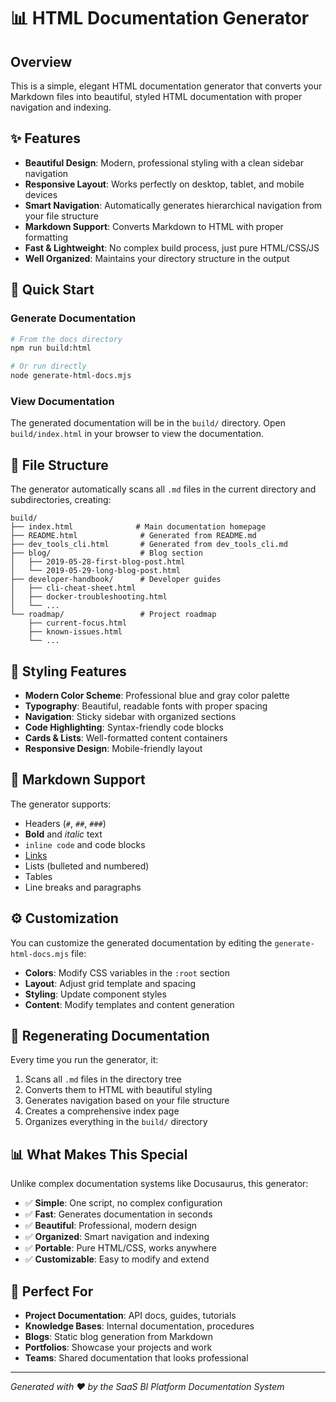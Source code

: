 # 📊 HTML Documentation Generator

## Overview

This is a simple, elegant HTML documentation generator that converts your Markdown files into beautiful, styled HTML documentation with proper navigation and indexing.

## ✨ Features

- **Beautiful Design**: Modern, professional styling with a clean sidebar navigation
- **Responsive Layout**: Works perfectly on desktop, tablet, and mobile devices
- **Smart Navigation**: Automatically generates hierarchical navigation from your file structure
- **Markdown Support**: Converts Markdown to HTML with proper formatting
- **Fast & Lightweight**: No complex build process, just pure HTML/CSS/JS
- **Well Organized**: Maintains your directory structure in the output

## 🚀 Quick Start

### Generate Documentation

```bash
# From the docs directory
npm run build:html

# Or run directly
node generate-html-docs.mjs
```

### View Documentation

The generated documentation will be in the `build/` directory. Open `build/index.html` in your browser to view the documentation.

## 📁 File Structure

The generator automatically scans all `.md` files in the current directory and subdirectories, creating:

```
build/
├── index.html              # Main documentation homepage
├── README.html              # Generated from README.md
├── dev_tools_cli.html       # Generated from dev_tools_cli.md
├── blog/                    # Blog section
│   ├── 2019-05-28-first-blog-post.html
│   └── 2019-05-29-long-blog-post.html
├── developer-handbook/      # Developer guides
│   ├── cli-cheat-sheet.html
│   ├── docker-troubleshooting.html
│   └── ...
└── roadmap/                 # Project roadmap
    ├── current-focus.html
    ├── known-issues.html
    └── ...
```

## 🎨 Styling Features

- **Modern Color Scheme**: Professional blue and gray color palette
- **Typography**: Beautiful, readable fonts with proper spacing
- **Navigation**: Sticky sidebar with organized sections
- **Code Highlighting**: Syntax-friendly code blocks
- **Cards & Lists**: Well-formatted content containers
- **Responsive Design**: Mobile-friendly layout

## 📝 Markdown Support

The generator supports:

- Headers (`#`, `##`, `###`)
- **Bold** and *italic* text
- `inline code` and code blocks
- [Links](url)
- Lists (bulleted and numbered)
- Tables
- Line breaks and paragraphs

## ⚙️ Customization

You can customize the generated documentation by editing the `generate-html-docs.mjs` file:

- **Colors**: Modify CSS variables in the `:root` section
- **Layout**: Adjust grid template and spacing
- **Styling**: Update component styles
- **Content**: Modify templates and content generation

## 🔄 Regenerating Documentation

Every time you run the generator, it:

1. Scans all `.md` files in the directory tree
2. Converts them to HTML with beautiful styling
3. Generates navigation based on your file structure
4. Creates a comprehensive index page
5. Organizes everything in the `build/` directory

## 📊 What Makes This Special

Unlike complex documentation systems like Docusaurus, this generator:

- ✅ **Simple**: One script, no complex configuration
- ✅ **Fast**: Generates documentation in seconds
- ✅ **Beautiful**: Professional, modern design
- ✅ **Organized**: Smart navigation and indexing
- ✅ **Portable**: Pure HTML/CSS, works anywhere
- ✅ **Customizable**: Easy to modify and extend

## 🎯 Perfect For

- **Project Documentation**: API docs, guides, tutorials
- **Knowledge Bases**: Internal documentation, procedures
- **Blogs**: Static blog generation from Markdown
- **Portfolios**: Showcase your projects and work
- **Teams**: Shared documentation that looks professional

---

*Generated with ❤️ by the SaaS BI Platform Documentation System*
